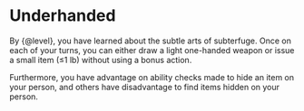 # Underhanded
By {@level}, you have learned about the subtle arts of subterfuge.
Once on each of your turns, you can either draw a light one-handed weapon or issue a small item (≤1 lb) without using a bonus action.

Furthermore, you have advantage on ability checks made to hide an item on your person, and others have disadvantage to find items hidden on your person.
